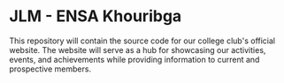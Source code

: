 # JLM - ENSA Khouribga

This repository will contain the source code for our college club's official website. The website will serve as a hub for showcasing our activities, events, and achievements while providing information to current and prospective members.
